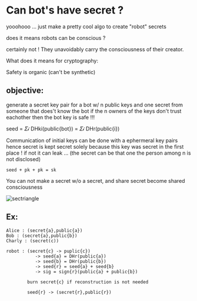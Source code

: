 # Can bot's have secret ?

yooohooo  ... just make a pretty cool algo to create "robot" secrets 

does it means robots can be conscious ?

 certainly not !
 They unavoidably carry the consciousness of their creator.

 What does it means for cryptography:

  Safety is organic (can't be synthetic)



## objective:

  generate a secret key pair for a bot w/ n public keys
  and one secret from someone that does't know the bot
  if the n owners of the keys don't trust eachother
  then the bot key is safe !!!

  seed = 𝛴𝒾 DHki(public{bot}) = 𝛴𝒾 DHr(public{i})

  Communication of initial keys can be done with a ephermeral key pairs
  hence secret is kept secret solely because this key was secret in the first place !
  if not it can leak ...
  (the secret can be that one the person among n is not disclosed)

  `` seed + pk + pk = sk `` 

  You can not make a secret w/o a secret,
  and share secret become shared consciousness


 ![sectriangle](https://miro.medium.com/max/602/1*kby8x3veXv3q2nqxrT-Uog.png)

## Ex: 

```
Alice : (secret{a},public{a})
Bob : (secret{a},public{b})
Charly : (secret(c))

robot : (secret{c} -> puplic{c})
           -> seed{a} = DHr(public{a})
           -> seed{b} = DHr(public{b})
           -> seed{r} = seed{a} + seed{b}
           -> sig = sign{r}(public{a} + public{b})

        burn secret{c} if reconstruction is not needed
        
        seed{r} -> (secret{r},public{r}) 
```



